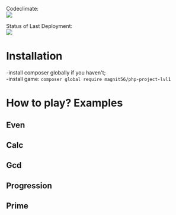 Codeclimate:<br>
<a href="https://codeclimate.com/github/magnit56/php-project-lvl1/maintainability"><img src="https://api.codeclimate.com/v1/badges/a99a88d28ad37a79dbf6/maintainability" /></a>

Status of Last Deployment:<br>
<img src="https://github.com/magnit56/php-project-lvl1/workflows/CI/badge.svg?branch=master"><br>

<h1>Installation</h1>
-install composer globally if you haven't;<br>
-install game: <code>composer global require magnit56/php-project-lvl1</code>
<h1>How to play? Examples</h1>
<h2>Even</h2>
<script id="asciicast-8yOuI7IyQQDA6KWKfnVY9bq1S" src="https://asciinema.org/a/8yOuI7IyQQDA6KWKfnVY9bq1S.js" async></script>
<h2>Calc</h2>
<script id="asciicast-c0x890DQjIroNodFth6QN0WJL" src="https://asciinema.org/a/c0x890DQjIroNodFth6QN0WJL.js" async></script>
<h2>Gcd</h2>
<script id="asciicast-07Z3V7hjGmdGSSk2uyjBTb1iU" src="https://asciinema.org/a/07Z3V7hjGmdGSSk2uyjBTb1iU.js" async></script>
<h2>Progression</h2>
<script id="asciicast-jREUhpaQUSgBGbvJ6acpgBOZ1" src="https://asciinema.org/a/jREUhpaQUSgBGbvJ6acpgBOZ1.js" async></script>
<h2>Prime</h2>
<script id="asciicast-VEMgysXNZiCoCC8hVFIG6B9A5" src="https://asciinema.org/a/VEMgysXNZiCoCC8hVFIG6B9A5.js" async></script>